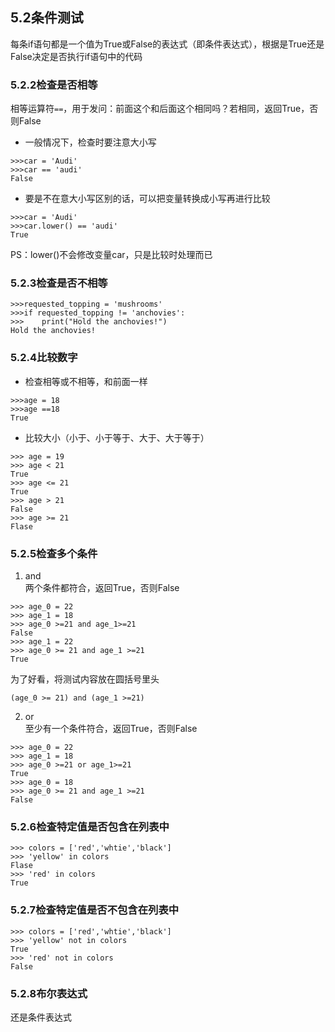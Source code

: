 ## 5.2条件测试  
每条if语句都是一个值为True或False的表达式（即条件表达式），根据是True还是False决定是否执行if语句中的代码  
### 5.2.2检查是否相等   
相等运算符`==`，用于发问：前面这个和后面这个相同吗？若相同，返回True，否则False   
* 一般情况下，检查时要注意大小写  
```   
>>>car = 'Audi'   
>>>car == 'audi'   
False   
```   
* 要是不在意大小写区别的话，可以把变量转换成小写再进行比较   
```   
>>>car = 'Audi'   
>>>car.lower() == 'audi'  
True
```  
PS：lower()不会修改变量car，只是比较时处理而已   
### 5.2.3检查是否不相等   
```
>>>requested_topping = 'mushrooms'  
>>>if requested_topping != 'anchovies':
>>>    print("Hold the anchovies!")
Hold the anchovies!
```   
### 5.2.4比较数字   
* 检查相等或不相等，和前面一样
```
>>>age = 18
>>>age ==18
True
```   
* 比较大小（小于、小于等于、大于、大于等于）   
```
>>> age = 19
>>> age < 21
True
>>> age <= 21
True
>>> age > 21
False
>>> age >= 21
Flase   
```   
### 5.2.5检查多个条件   
1. and   
两个条件都符合，返回True，否则False   
```
>>> age_0 = 22  
>>> age_1 = 18
>>> age_0 >=21 and age_1>=21
False
>>> age_1 = 22
>>> age_0 >= 21 and age_1 >=21 
True
```   
为了好看，将测试内容放在圆括号里头   
```
(age_0 >= 21) and (age_1 >=21) 
```   
2. or  
至少有一个条件符合，返回True，否则False  
```
>>> age_0 = 22  
>>> age_1 = 18
>>> age_0 >=21 or age_1>=21
True
>>> age_0 = 18
>>> age_0 >= 21 and age_1 >=21 
False
```   
### 5.2.6检查特定值是否包含在列表中  
```
>>> colors = ['red','whtie','black']
>>> 'yellow' in colors
Flase
>>> 'red' in colors 
True  
``` 
### 5.2.7检查特定值是否不包含在列表中  
```
>>> colors = ['red','whtie','black']
>>> 'yellow' not in colors
True
>>> 'red' not in colors 
False 
```   
### 5.2.8布尔表达式     
还是条件表达式
